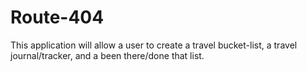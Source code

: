 # Route-404
This application will allow a user to create a travel bucket-list, a travel journal/tracker, and a been there/done that list.
